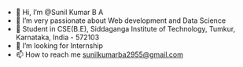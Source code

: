 - 👋 Hi, I’m @Sunil Kumar B A
- 👀 I’m very passionate about Web development and Data Science
- 🌱 Student in CSE(B.E), Siddaganga Institute of Technology, Tumkur, Karnataka, India - 572103
- 💞️ I’m looking for Internship
- 📫 How to reach me sunilkumarba2955@gmail.com

<!---
Sunilkumarba/Sunilkumarba is a ✨ special ✨ repository because its `README.md` (this file) appears on your GitHub profile.
You can click the Preview link to take a look at your changes.
--->
